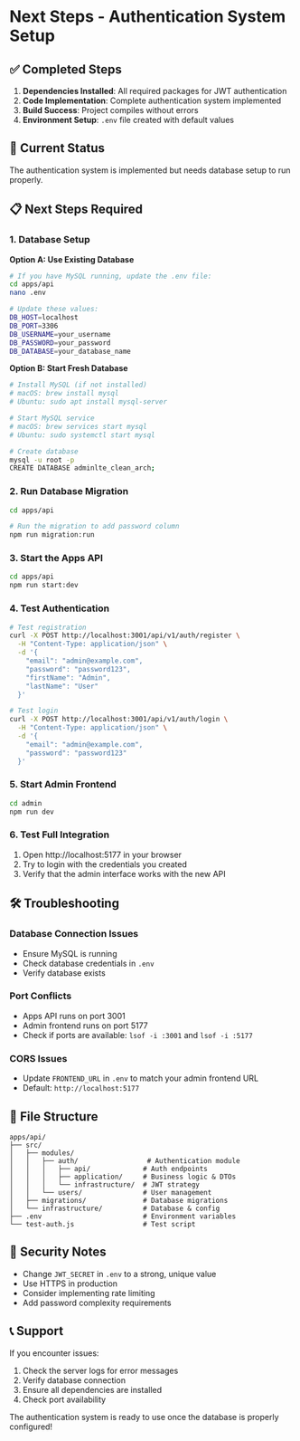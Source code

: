 # Next Steps - Authentication System Setup

## ✅ Completed Steps

1. **Dependencies Installed**: All required packages for JWT authentication
2. **Code Implementation**: Complete authentication system implemented
3. **Build Success**: Project compiles without errors
4. **Environment Setup**: `.env` file created with default values

## 🔄 Current Status

The authentication system is implemented but needs database setup to run properly.

## 📋 Next Steps Required

### 1. Database Setup

**Option A: Use Existing Database**
```bash
# If you have MySQL running, update the .env file:
cd apps/api
nano .env

# Update these values:
DB_HOST=localhost
DB_PORT=3306
DB_USERNAME=your_username
DB_PASSWORD=your_password
DB_DATABASE=your_database_name
```

**Option B: Start Fresh Database**
```bash
# Install MySQL (if not installed)
# macOS: brew install mysql
# Ubuntu: sudo apt install mysql-server

# Start MySQL service
# macOS: brew services start mysql
# Ubuntu: sudo systemctl start mysql

# Create database
mysql -u root -p
CREATE DATABASE adminlte_clean_arch;
```

### 2. Run Database Migration

```bash
cd apps/api

# Run the migration to add password column
npm run migration:run
```

### 3. Start the Apps API

```bash
cd apps/api
npm run start:dev
```

### 4. Test Authentication

```bash
# Test registration
curl -X POST http://localhost:3001/api/v1/auth/register \
  -H "Content-Type: application/json" \
  -d '{
    "email": "admin@example.com",
    "password": "password123",
    "firstName": "Admin",
    "lastName": "User"
  }'

# Test login
curl -X POST http://localhost:3001/api/v1/auth/login \
  -H "Content-Type: application/json" \
  -d '{
    "email": "admin@example.com",
    "password": "password123"
  }'
```

### 5. Start Admin Frontend

```bash
cd admin
npm run dev
```

### 6. Test Full Integration

1. Open http://localhost:5177 in your browser
2. Try to login with the credentials you created
3. Verify that the admin interface works with the new API

## 🛠️ Troubleshooting

### Database Connection Issues
- Ensure MySQL is running
- Check database credentials in `.env`
- Verify database exists

### Port Conflicts
- Apps API runs on port 3001
- Admin frontend runs on port 5177
- Check if ports are available: `lsof -i :3001` and `lsof -i :5177`

### CORS Issues
- Update `FRONTEND_URL` in `.env` to match your admin frontend URL
- Default: `http://localhost:5177`

## 📁 File Structure

```
apps/api/
├── src/
│   ├── modules/
│   │   ├── auth/                 # Authentication module
│   │   │   ├── api/             # Auth endpoints
│   │   │   ├── application/     # Business logic & DTOs
│   │   │   └── infrastructure/  # JWT strategy
│   │   └── users/               # User management
│   ├── migrations/              # Database migrations
│   └── infrastructure/          # Database & config
├── .env                         # Environment variables
└── test-auth.js                 # Test script
```

## 🔐 Security Notes

- Change `JWT_SECRET` in `.env` to a strong, unique value
- Use HTTPS in production
- Consider implementing rate limiting
- Add password complexity requirements

## 📞 Support

If you encounter issues:
1. Check the server logs for error messages
2. Verify database connection
3. Ensure all dependencies are installed
4. Check port availability

The authentication system is ready to use once the database is properly configured!

